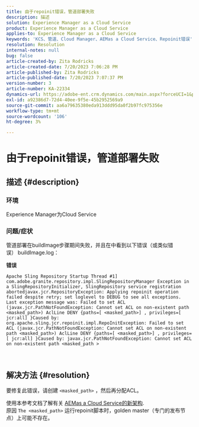 ```yaml
---
title: 由于repoinit错误，管道部署失败
description: 描述
solution: Experience Manager as a Cloud Service
product: Experience Manager as a Cloud Service
applies-to: Experience Manager as a Cloud Service
keywords: 'KCS、管道、Cloud Manager、AEMas a Cloud Service、Repoinit错误'
resolution: Resolution
internal-notes: null
bug: false
article-created-by: Zita Rodricks
article-created-date: 7/20/2023 7:06:28 PM
article-published-by: Zita Rodricks
article-published-date: 7/20/2023 7:07:37 PM
version-number: 3
article-number: KA-22334
dynamics-url: https://adobe-ent.crm.dynamics.com/main.aspx?forceUCI=1&pagetype=entityrecord&etn=knowledgearticle&id=49d97881-3027-ee11-9966-6045bd0065b6
exl-id: a92386d7-72d4-40ee-9f5e-45b2952569a9
source-git-commit: aa6a79635380eda913ddd95da0f2b97fc975356e
workflow-type: tm+mt
source-wordcount: '106'
ht-degree: 3%

---
```


# 由于repoinit错误，管道部署失败

## 描述 {#description}


### 环境

Experience Manager为Cloud Service

### 问题/症状

管道部署在buildImage步骤期间失败，并且在中看到以下错误（或类似错误）<b> </b>buildImage.log：


<b>错误</b>


```
Apache Sling Repository Startup Thread #1]  com.adobe.granite.repository.impl.SlingRepositoryManager Exception in a SlingRepositoryInitializer, SlingRepository service registration abortedjavax.jcr.RepositoryException: Applying repoinit operation failed despite retry; set loglevel to DEBUG to see all exceptions. Last exception message was: Failed to set ACL (javax.jcr.PathNotFoundException: Cannot set ACL on non-existent path <masked_path>) AclLine DENY {paths=[ <masked_path>] , privileges=[ jcr:all] }Caused by: org.apache.sling.jcr.repoinit.impl.RepoInitException: Failed to set ACL (javax.jcr.PathNotFoundException: Cannot set ACL on non-existent path <masked_path>) AclLine DENY {paths=[ <masked_path>] , privileges=[ jcr:all] }Caused by: javax.jcr.PathNotFoundException: Cannot set ACL on non-existent path <masked_path >
```



` `
` `


## 解决方法 {#resolution}


要修复此错误，请创建 `<masked_path>` ，然后再分配ACL。

使用本参考文档了解有关 [AEMas a Cloud Service的新架构](https://experienceleague.adobe.com/docs/experience-manager-cloud-service/content/overview/architecture.html?lang=en#key-evolutions:~:text=publish%20nodes.%20The-，golden%20master，-is%20a%20specialized).
<br>原因
`The <masked_path>` 运行repoinit脚本时，golden master（专门的发布节点）上可能不存在。<br>
